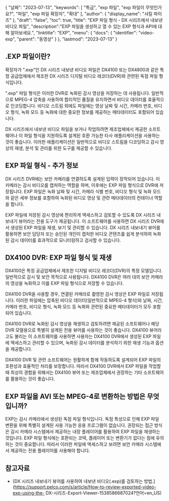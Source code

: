 {
"날짜": "2023-07-13",
  "keywords": [
"특급",
"exp 파일",
"exp 파일이 무엇인가요?",
"파일",
"exp 파일 확장자",
"확대"
],
  "author": {
"display_name": "샤킬 파이즈"
},
"draft": "false",
"toc": true,
"title": "EXP 파일 형식 - DX 시리즈에서 내보낸 비디오 파일",
  "description":"EXP 파일을 생성하고 열 수 있는 EXP 형식과 API에 대해 알아보세요.",
"linktitle": "EXP",
  "menu": {
    "docs": {
      "identifier": "video-exp",
"parent": "동영상"
}
},
"lastmod": "2023-07-13"
}

## .EXP 파일이란?

확장자가 ".exp"인 DX 시리즈 내보낸 비디오 파일은 DX4100 또는 DX4800과 같은 특정 공급업체에서 제조한 DX 시리즈 디지털 비디오 레코더(DVR)와 관련된 독점 파일 형식입니다.

".exp" 파일 형식은 이러한 DVR로 녹화된 감시 영상을 저장하는 데 사용됩니다. 일반적으로 MPEG-4 압축을 사용하여 합리적인 품질을 유지하면서 비디오 데이터를 효율적으로 인코딩합니다. 비디오 스트림 외에도 파일에는 영상 날짜 및 시간, 카메라 번호, 비디오 형식, 녹화 모드 등 녹화에 대한 중요한 정보를 제공하는 메타데이터도 포함되어 있습니다.

DX 시리즈에서 내보낸 비디오 파일을 보거나 작업하려면 제조업체에서 제공한 소프트웨어나 이 파일 형식을 지원하도록 설계된 호환 가능한 타사 애플리케이션을 사용하는 것이 좋습니다. 이러한 애플리케이션은 일반적으로 비디오 스트림을 디코딩하고 감시 영상의 재생, 분석 및 관리를 위한 도구를 제공할 수 있습니다.

## EXP 파일 형식 - 추가 정보

DX 시리즈 DVR에는 보안 카메라를 연결하도록 설계된 입력이 장착되어 있습니다. 이 카메라는 감시 비디오를 캡처하는 역할을 하며, 이후에는 EXP 파일 형식으로 DVR에 저장됩니다. EXP 파일은 녹화 날짜 및 시간, 카메라 식별 번호, 비디오 형식 및 녹화 모드와 같은 세부 정보를 포함하여 녹화된 비디오 영상 및 관련 메타데이터의 컨테이너 역할을 합니다.

EXP 파일에 저장된 감시 영상에 편리하게 액세스하고 검토할 수 있도록 DX 시리즈 내보내기 뷰어라는 전용 도구가 제공됩니다. 이 소프트웨어를 사용하면 DX 시리즈 DVR에서 생성된 EXP 파일을 재생, 보기 및 관리할 수 있습니다. DX 시리즈 내보내기 뷰어를 활용하면 보안 담당자 또는 승인된 개인이 캡처한 비디오 콘텐츠를 쉽게 분석하여 녹화된 감시 데이터를 효과적으로 모니터링하고 검사할 수 있습니다.

## DX4100 DVR: EXP 파일 형식 및 재생

DX4100은 특정 공급업체에서 제조한 디지털 비디오 레코더(DVR)의 특정 모델입니다. 일반적으로 감시 및 보안 목적으로 사용됩니다. DX4100 DVR은 여러 대의 보안 카메라의 영상을 녹화하고 이를 EXP 파일 형식으로 저장할 수 있습니다.

DX4100 DVR을 사용할 경우, 연결된 카메라로 촬영한 감시 영상은 EXP 파일로 저장됩니다. 이러한 파일에는 압축된 비디오 데이터(일반적으로 MPEG-4 형식)와 날짜, 시간, 카메라 번호, 비디오 형식, 녹화 모드 등 녹화와 관련된 중요한 메타데이터가 모두 포함되어 있습니다.

DX4100 DVR로 녹화된 감시 영상을 재생하고 검토하려면 제공된 소프트웨어나 해당 DVR 모델용으로 특별히 설계된 전용 뷰어를 사용하는 것이 좋습니다. DX4100 뷰어라고도 불리는 이 소프트웨어를 사용하면 사용자는 DX4100 DVR에서 생성된 EXP 파일에 액세스하고 관리할 수 있으며, 녹화된 감시 데이터를 분석하기 위한 재생 기능과 옵션을 제공합니다.

DX4100 DVR 및 관련 소프트웨어는 원활하게 함께 작동하도록 설계되어 EXP 파일의 호환성과 효율적인 처리를 보장합니다. 따라서 DX4100 DVR에서 EXP 파일을 작업할 때 최상의 경험을 위해서는 DX4100 뷰어 또는 제조업체에서 권장하는 기타 소프트웨어를 활용하는 것이 좋습니다.


## EXP 파일을 AVI 또는 MPEG-4로 변환하는 방법은 무엇입니까?

EXP는 감시 카메라에서 생성된 독점 파일 형식입니다. 독점 특성으로 인해 EXP 파일 변환을 위해 특별히 설계된 사용 가능한 응용 프로그램이 없습니다. 권장되는 접근 방식은 감시 카메라 시스템에서 제공하는 내장 플레이어를 활용하여 EXP 파일을 재생하는 것입니다. EXP 파일 형식에는 호환되는 코덱, 플레이어 또는 변환기가 없다는 점에 유의하는 것이 중요합니다. 따라서 이러한 파일에 액세스하고 보려면 보안 카메라 시스템에서 제공하는 전용 플레이어를 사용해야 합니다.

## 참고자료
* [DX 시리즈 내보내기 뷰어를 사용하여 내보낸 비디오(.exp)를 검토하는 방법.](https://support.pelco.com/s/article/How-to-review-exported-video-exp-using-the- DX-시리즈-Export-Viewer-1538586687024?언어=en_US)







